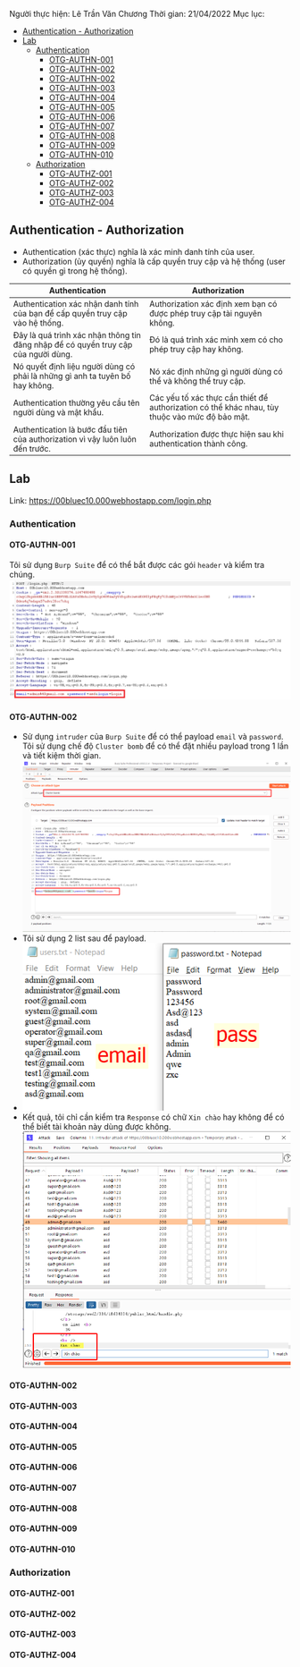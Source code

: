 Người thực hiện: Lê Trần Văn Chương
Thời gian: 21/04/2022
Mục lục:
- [Authentication - Authorization](#authentication---authorization)
- [Lab](#lab)
  - [Authentication](#authentication)
    - [OTG-AUTHN-001](#otg-authn-001)
    - [OTG-AUTHN-002](#otg-authn-002)
    - [OTG-AUTHN-002](#otg-authn-002-1)
    - [OTG-AUTHN-003](#otg-authn-003)
    - [OTG-AUTHN-004](#otg-authn-004)
    - [OTG-AUTHN-005](#otg-authn-005)
    - [OTG-AUTHN-006](#otg-authn-006)
    - [OTG-AUTHN-007](#otg-authn-007)
    - [OTG-AUTHN-008](#otg-authn-008)
    - [OTG-AUTHN-009](#otg-authn-009)
    - [OTG-AUTHN-010](#otg-authn-010)
  - [Authorization](#authorization)
    - [OTG-AUTHZ-001](#otg-authz-001)
    - [OTG-AUTHZ-002](#otg-authz-002)
    - [OTG-AUTHZ-003](#otg-authz-003)
    - [OTG-AUTHZ-004](#otg-authz-004)

## Authentication - Authorization
- Authentication (xác thực) nghĩa là xác minh danh tính của user.
- Authorization (ủy quyền) nghĩa là cấp quyền truy cập và hệ thống (user có quyền gì trong hệ thống).

| Authentication  | Authorization |
| ------------- |---------------|
| Authentication xác nhận danh tính của bạn để cấp quyền truy cập vào hệ thống.      | Authorization xác định xem bạn có được phép truy cập tài nguyên không.     |
| Đây là quá trình xác nhận thông tin đăng nhập để có quyền truy cập của người dùng.      | Đó là quá trình xác minh xem có cho phép truy cập hay không.     |
| Nó quyết định liệu người dùng có phải là những gì anh ta tuyên bố hay không.     | Nó xác định những gì người dùng có thể và không thể truy cập.    |
| Authentication thường yêu cầu tên người dùng và mật khẩu.     | Các yếu tố xác thực cần thiết để authorization có thể khác nhau, tùy thuộc vào mức độ bảo mật.     |
| Authentication là bước đầu tiên của authorization vì vậy luôn luôn đến trước.      | Authorization được thực hiện sau khi authentication thành công.    |

## Lab
Link: https://00bluec10.000webhostapp.com/login.php

### Authentication
#### OTG-AUTHN-001
Tôi sử dụng `Burp Suite` để có thể bắt được các gói `header` và kiểm tra chúng.
![Hình 1.](~/../img/1.png)

#### OTG-AUTHN-002
- Sử dụng `intruder` của `Burp Suite` để có thể payload `email` và `password`. Tôi sử dụng chế độ `Cluster bomb` để có thể đặt nhiều payload trong 1 lần và tiết kiệm thời gian. 
![Hình 2.](~/../img/2.png)
- Tôi sử dụng 2 list sau để payload.
- ![Hình 3.](~/../img/3.png)
- Kết quả, tôi chỉ cần kiểm tra `Response` có chữ `Xin chào` hay không để có thể biết tài khoản này dùng được không.
![Hình 4.](~/../img/4.png)

#### OTG-AUTHN-002

#### OTG-AUTHN-003

#### OTG-AUTHN-004

#### OTG-AUTHN-005

#### OTG-AUTHN-006

#### OTG-AUTHN-007

#### OTG-AUTHN-008

#### OTG-AUTHN-009

#### OTG-AUTHN-010


### Authorization

#### OTG-AUTHZ-001

#### OTG-AUTHZ-002

#### OTG-AUTHZ-003

#### OTG-AUTHZ-004





